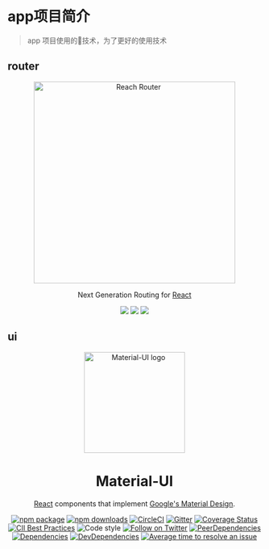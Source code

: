 # app项目简介

> app 项目使用的技术，为了更好的使用技术

## router

<p align="center">
  <a href="https://reach.tech/router/">
    <img alt="Reach Router" src="./logo-horizontal.png" width="400">
  </a>
</p>

<p align="center">
  Next Generation Routing for <a href="https://facebook.github.io/react">React</a>
</p>

<p align="center">
  <a href="https://www.npmjs.com/package/@reach/router"><img src="https://img.shields.io/npm/v/@reach/router.svg?style=flat-square"></a>
  <a href="https://www.npmjs.com/package/@reach/router"><img src="https://img.shields.io/npm/dm/@reach/router.svg?style=flat-square"></a>
  <a href="https://travis-ci.org/reach/router"><img src="https://img.shields.io/travis/reach/router/master.svg?style=flat-square"></a>
</p>

## ui

<p align="center">
  <a href="https://material-ui.com/" rel="noopener" target="_blank"><img width="200" src="/static/brand.png" alt="Material-UI logo"></a></p>
</p>

<h1 align="center">Material-UI</h1>

<div align="center">

[React](http://facebook.github.io/react/) components that implement [Google's Material Design](https://www.google.com/design/spec/material-design/introduction.html).

[![npm package](https://img.shields.io/npm/v/@material-ui/core/latest.svg)](https://www.npmjs.com/package/@material-ui/core)
[![npm downloads](https://img.shields.io/npm/dm/@material-ui/core.svg)](https://www.npmjs.com/package/@material-ui/core)
[![CircleCI](https://img.shields.io/circleci/project/github/mui-org/material-ui/v1-beta.svg)](https://circleci.com/gh/mui-org/material-ui/tree/v1-beta)
[![Gitter](https://img.shields.io/badge/gitter-join%20chat-f81a65.svg)](https://gitter.im/callemall/material-ui?utm_source=badge&utm_medium=badge&utm_campaign=pr-badge&utm_content=badge)
[![Coverage Status](https://img.shields.io/codecov/c/github/mui-org/material-ui/v1-beta.svg)](https://codecov.io/gh/mui-org/material-ui/branch/v1-beta)
[![CII Best Practices](https://bestpractices.coreinfrastructure.org/projects/1320/badge)](https://bestpractices.coreinfrastructure.org/projects/1320)
![Code style](https://img.shields.io/badge/code_style-prettier-ff69b4.svg)
[![Follow on Twitter](https://img.shields.io/twitter/follow/MaterialUI.svg?label=follow+Material-UI)](https://twitter.com/MaterialUI)
[![PeerDependencies](https://img.shields.io/david/peer/mui-org/material-ui.svg)](https://david-dm.org/mui-org/material-ui#info=peerDependencies&view=list)
[![Dependencies](https://img.shields.io/david/mui-org/material-ui.svg)](https://david-dm.org/mui-org/material-ui)
[![DevDependencies](https://img.shields.io/david/dev/mui-org/material-ui.svg)](https://david-dm.org/mui-org/material-ui#info=devDependencies&view=list)
[![Average time to resolve an issue](http://isitmaintained.com/badge/resolution/mui-org/material-ui.svg)](http://isitmaintained.com/project/mui-org/material-ui "Average time to resolve an issue")

</div>
